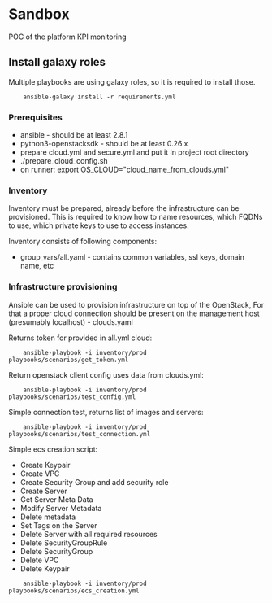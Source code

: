 # Sandbox
POC of the platform KPI monitoring

## Install galaxy roles

Multiple playbooks are using galaxy roles, so it is required to install those.

```
    ansible-galaxy install -r requirements.yml
```

### Prerequisites
	
 - ansible - should be at least 2.8.1
 - python3-openstacksdk - should be at least 0.26.x
 - prepare cloud.yml and secure.yml and put it in project root directory
 - ./prepare_cloud_config.sh
 - on runner: export OS_CLOUD="cloud_name_from_clouds.yml"

### Inventory

Inventory must be prepared, already before the infrastructure can be provisioned. This is required to know how to name resources, which FQDNs to use, which private keys to use to access instances.

Inventory consists of following components:

- group_vars/all.yaml - contains common variables, ssl keys, domain name, etc


### Infrastructure provisioning

Ansible can be used to provision infrastructure on top of the OpenStack, For that a proper cloud connection should be present on the management host (presumably localhost) - clouds.yaml

Returns token for provided in all.yml cloud:
```
    ansible-playbook -i inventory/prod playbooks/scenarios/get_token.yml
```
Return openstack client config uses data from clouds.yml:
```
    ansible-playbook -i inventory/prod playbooks/scenarios/test_config.yml
```
Simple connection test, returns list of images and servers:
```
    ansible-playbook -i inventory/prod playbooks/scenarios/test_connection.yml
```
Simple ecs creation script:
 - Create Keypair
 - Create VPC
 - Create Security Group and add security role
 - Create Server 
 - Get Server Meta Data 
 - Modify Server Metadata 
 - Delete metadata 
 - Set Tags on the Server 
 - Delete Server with all required resources 
 - Delete SecurityGroupRule 
 - Delete SecurityGroup 
 - Delete VPC 
 - Delete Keypair
```
    ansible-playbook -i inventory/prod playbooks/scenarios/ecs_creation.yml
```
